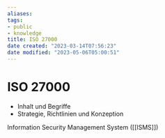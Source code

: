 ```yaml
---
aliases:
tags:  
- public
- knowledge
title: ISO 27000
date created: "2023-03-14T07:56:23"
date modified: "2023-05-06T05:00:51"
---
```


# ISO 27000
- Inhalt und Begriffe
- Strategie, Richtlinien und Konzeption

Information Security Management System ([[ISMS]])
